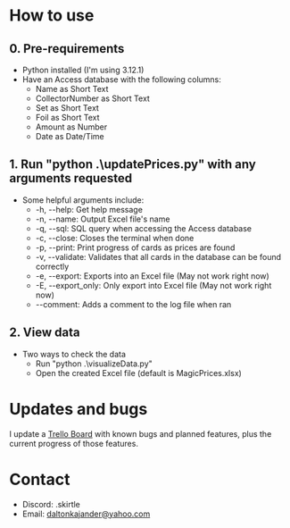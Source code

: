 # How to use

## 0. Pre-requirements
* Python installed (I'm using 3.12.1)
* Have an Access database with the following columns:
  * Name as Short Text
  * CollectorNumber as Short Text
  * Set as Short Text
  * Foil as Short Text
  * Amount as Number
  * Date as Date/Time

## 1. Run "python .\updatePrices.py" with any arguments requested
* Some helpful arguments include:
  * -h, --help: Get help message
  * -n, --name: Output Excel file's name
  * -q, --sql: SQL query when accessing the Access database
  * -c, --close: Closes the terminal when done
  * -p, --print: Print progress of cards as prices are found
  * -v, --validate: Validates that all cards in the database can be found correctly
  * -e, --export: Exports into an Excel file (May not work right now)
  * -E, --export_only: Only export into Excel file (May not work right now)
  * --comment: Adds a comment to the log file when ran

## 2. View data
* Two ways to check the data
  * Run "python .\visualizeData.py"
  * Open the created Excel file (default is MagicPrices.xlsx)


# Updates and bugs
I update a [Trello Board](https://trello.com/b/tSz5I1D7/mtg) with known bugs and planned features, plus the current progress of those features.

# Contact
* Discord: .skirtle
* Email: daltonkajander@yahoo.com